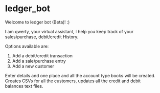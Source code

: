 # ledger_bot
Welcome to ledger bot (Beta)! :) 

I am qwerty, your virtual assistant, I help you keep track of your sales/purchase, debit/credit History. 


Options available are:
1. Add a debit/credit transaction
2. Add a sale/purchase entry
3. Add a new customer

Enter details and one place and all the account type books will be created.
Creates CSVs for all the customers, updates all the credit and debit balances text files.
